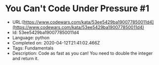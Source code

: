 # You Can't Code Under Pressure #1

 - URL:[https://www.codewars.com/kata/53ee5429ba190077850011d4](https://www.codewars.com/kata/53ee5429ba190077850011d4)
 - Id: 53ee5429ba190077850011d4
 - Language: python
 - Completed on: 2020-04-12T21:41:02.466Z
 - Tags: Fundamentals
 - Description:
Code as fast as you can! You need to double the integer and return it.
